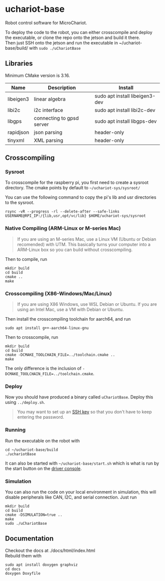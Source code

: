 # uchariot-base

Robot control software for MicroChariot.

To deploy the code to the robot, you can either crosscompile and deploy the executable, or clone the repo onto the jetson and build it there.  
Then just SSH onto the jetson and run the executable in ~/uchariot-base/build/ with `sudo ./uChariotBase`  

## Libraries

Minimum CMake version is 3.16.

| Name | Description | Install |
| --- | --- | --- |
| libeigen3 | linear algebra | sudo apt install libeigen3-dev | 
| libi2c | i2c interface | sudo apt install libi2c-dev |
| libgps | connecting to gpsd server | sudo apt install libgps-dev | 
| rapidjson | json parsing | header-only |
| tinyxml | XML parsing | header-only |

## Crosscompiling

### Sysroot 

To crosscompile for the raspberry pi, you first need to create a sysroot directory. The cmake points by default to `~/uchariot-sys/sysroot/`

You can use the following command to copy the pi's lib and usr directories to the sysroot.

`rsync -vR --progress -rl --delete-after --safe-links USERNAME@RPI_IP:/{lib,usr,opt/vc/lib} $HOME/uchariot-sys/sysroot`

### Native Compiling (ARM-Linux or M-series Mac)
 
>If you are using an M-series Mac, use a Linux VM (Ubuntu or Debian recomended) with UTM. This basically turns your computer into a ARM-Linux box so you can build without crosscompiling.

Then to compile, run 
```
mkdir build
cd build
cmake ..
make
```

### Crosscompiling (X86-Windows/Mac/Linux)

> If you are using X86 Windows, use WSL Debian or Ubuntu.
> If you are using an Intel Mac, use a VM with Debian or Ubuntu.

Then install the crosscompiling toolchain for aarch64, and run

`sudo apt install g++-aarch64-linux-gnu`

Then to crosscompile, run 
```
mkdir build
cd build
cmake -DCMAKE_TOOLCHAIN_FILE=../toolchain.cmake ..
make
```

The only difference is the inclusion of `-DCMAKE_TOOLCHAIN_FILE=../toolchain.cmake`.

### Deploy

Now you should have produced a binary called `uChariotBase`. Deploy this using `../deploy.sh`.
>You may want to set up an [SSH key](https://www.ssh.com/academy/ssh/copy-id) so that you don't have to keep entering the password.

### Running
Run the executable on the robot with  
```
cd ~/uchariot-base/build
./uchariotBase
```
It can also be started with `~/uchariot-base/start.sh` which is what is run by the start button on the [driver console](https://github.com/nasa-sra/uchariot-console).

### Simulation

You can also run the code on your local environment in simulation, this will disable peripherals like CAN, I2C, and serial connection. Just run  
```
mkdir build
cd build
cmake -DSIMULATION=true ..
make
sudo ./uChariotBase
```

## Documentation
Checkout the docs at ./docs/html/index.html  
Rebuild them with  
```
sudo apt install doxygen graphviz
cd docs
doxygen Doxyfile
```
